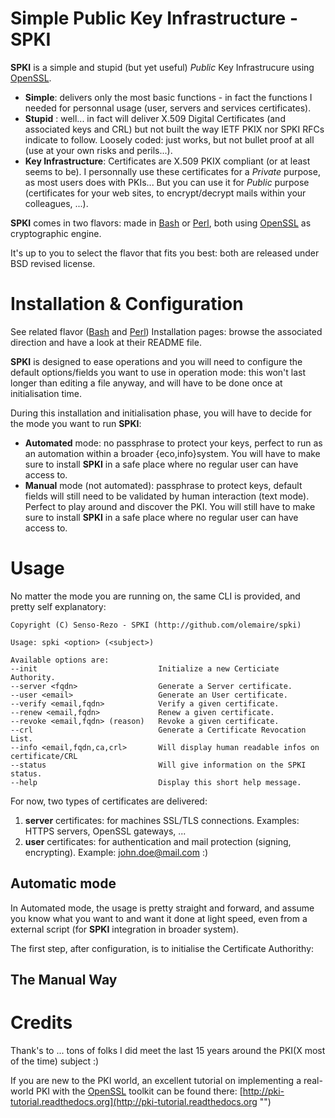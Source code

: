 [Perl]:	http://www.perl.org/
[Bash]: http://www.gnu.org/software/bash/
[OpenSSL]: http://www.openssl.org/

# Simple Public Key Infrastructure - SPKI

**SPKI** is a simple and stupid (but yet useful) *Public* Key Infrastrucure using [OpenSSL].

* **Simple**: delivers only the most basic functions - in fact the functions I needed for personnal usage (user, servers and services certificates).
* **Stupid** : well... in fact will deliver X.509 Digital Certificates (and associated keys and CRL) but not built the way IETF PKIX nor SPKI RFCs indicate to follow. Loosely coded: just works, but not bullet proof at all (use at your own risks and perils...).
* **Key Infrastructure**: Certificates are X.509 PKIX compliant (or at least seems to be). I personnally use these certificates for a *Private* purpose, as most users does with PKIs... But you can use it for *Public* purpose (certificates for your web sites, to encrypt/decrypt mails within your colleagues, ...). 

**SPKI** comes in two flavors: made in [Bash] or [Perl], both using [OpenSSL] as cryptographic engine.

It's up to you to select the flavor that fits you best: both are released under BSD revised license.

# Installation & Configuration
See related flavor ([Bash] and [Perl]) Installation pages: browse the associated direction and have a look at their README file.

**SPKI** is designed to ease operations and you will need to configure the default options/fields you want to use in operation mode: this won't last longer than editing a file anyway, and will have to be done once at initialisation time.

During this installation and initialisation phase, you will have to decide for the mode you want to run **SPKI**:

* **Automated** mode: no passphrase to protect your keys, perfect to run as an automation within a broader {eco,info}system. You will have to make sure to install **SPKI** in a safe place where no regular user can have access to.
* **Manual** mode (not automated): passphrase to protect keys, default fields will still need to be validated by human interaction (text mode). Perfect to play around and discover the PKI. You will still have to make sure to install **SPKI** in a safe place where no regular user can have access to.

# Usage
No matter the mode you are running on, the same CLI is provided, and pretty self explanatory:

    Copyright (C) Senso-Rezo - SPKI (http://github.com/olemaire/spki)
    
    Usage: spki <option> (<subject>) 
    
    Available options are:
    --init                           Initialize a new Certiciate Authority.
    --server <fqdn>                  Generate a Server certificate.
    --user <email>                   Generate an User certificate.
    --verify <email,fqdn>            Verify a given certificate.
    --renew <email,fqdn>             Renew a given certificate.
    --revoke <email,fqdn> (reason)   Revoke a given certificate.
    --crl                            Generate a Certificate Revocation List.
    --info <email,fqdn,ca,crl>       Will display human readable infos on certificate/CRL
    --status                         Will give information on the SPKI status.
    --help                           Display this short help message.

For now, two types of certificates are delivered:

1. **server** certificates: for machines SSL/TLS connections. Examples: HTTPS servers, OpenSSL gateways, ...
2. **user** certificates: for authentication and mail protection (signing, encrypting). Example: <john.doe@mail.com> :)

## Automatic mode
In Automated mode, the usage is pretty straight and forward, and assume you know what you want to and want it done at light speed, even from a external script (for **SPKI** integration in broader system). 

The first step, after configuration, is to initialise the Certificate Authorithy:


## The Manual Way

# Credits
Thank's to ... tons of folks I did meet the last 15 years around the PKI(X most of the time) subject :)

If you are new to the PKI world, an excellent tutorial on implementing a real-world PKI with the [OpenSSL] toolkit can be found there: [http://pki-tutorial.readthedocs.org](http://pki-tutorial.readthedocs.org "")
